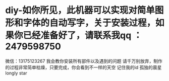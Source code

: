 # diy-如你所见，此机器可以实现对简单图形和字体的自动写字，关于安装过程，如果你已经准备好了，请联系我qq  ：2479598750
 微信：13175123267
 我会教你安装所有部件以及遇到的问题
 请千万别放弃，制作的过程非常简单枯燥，只要完成，你会看到不一样的天空
 记住我的id 孤独的晨星
 longly star
 
